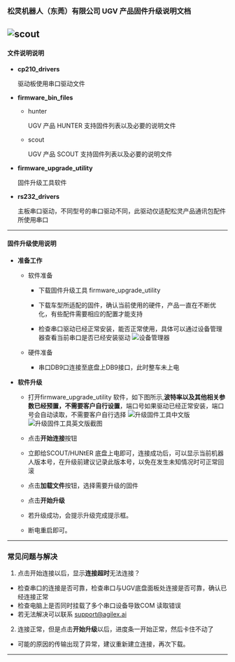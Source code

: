 ### 松灵机器人（东莞）有限公司 UGV 产品固件升级说明文档

![scout](https://github.com/agilexrobotics/agilex_firmware/blob/master/photos/%E4%BA%A7%E5%93%81%E7%9F%A9%E9%98%B5.png)
---

#### 文件说明说明
- **cp210_drivers** 

   驱动板使用串口驱动文件
- **firmware_bin_files**
   + hunter

     UGV 产品 HUNTER 支持固件列表以及必要的说明文件
   + scout
    
     UGV 产品 SCOUT 支持固件列表以及必要的说明文件
- **firmware_upgrade_utility**

    固件升级工具软件

- **rs232_drivers**

    主板串口驱动，不同型号的串口驱动不同，此驱动仅适配松灵产品通讯包配件所使用串口

---
#### 固件升级使用说明
- **准备工作**
    - 软件准备

       + 下载固件升级工具 firmware_upgrade_utility 

       + 下载车型所适配的固件，确认当前使用的硬件，产品一直在不断优化，有些配件需要相应的配置才能支持

       + 检查串口驱动已经正常安装，能否正常使用，具体可以通过设备管理器查看当前串口是否已经安装驱动
       ![设备管理器](https://github.com/AglieX/agilex_firmware/blob/master/photos/%E8%AE%BE%E5%A4%87%E7%AE%A1%E7%90%86%E5%99%A8.png)

    - 硬件准备

       + 串口DB9口连接至底盘上DB9接口，此时整车未上电

- **软件升级**
   - 打开firmware_upgrade_utility 软件，如下图所示,**波特率以及其他相关参数已经预置，不需要客户自行设置**，端口号如果驱动已经正常安装，端口号会自动读取，不需要客户自行选择
   ![升级固件工具中文版](https://github.com/AglieX/agilex_firmware/blob/master/photos/%E5%8D%87%E7%BA%A7%E8%BD%AF%E4%BB%B6.png)
   ![升级固件工具英文版截图](https://github.com/agilexrobotics/agilex_firmware/blob/master/photos/%E5%8D%87%E7%BA%A7%E8%BD%AF%E4%BB%B6_EN.png)
   
   - 点击**开始连接**按钮

   - 立即给SCOUT/HUNtER 底盘上电即可，连接成功后，可以显示当前机器人版本号，在升级前建议记录此版本号，以免在发生未知情况时可正常回滚

   - 点击**加载文件**按钮，选择需要升级的固件

   - 点击**开始升级**

   - 若升级成功，会提示升级完成提示框。

   - 断电重启即可。
---

### 常见问题与解决
 1. 点击开始连接以后，显示**连接超时**无法连接？

 - 检查串口的连接是否可靠，检查串口与UGV底盘面板处连接是否可靠，确认已经连接正常
 - 检查电脑上是否同时挂载了多个串口设备导致COM 读取错误
 - 若无法解决可以联系 support@agilex.ai

 2. 连接正常，但是点击**开始升级**以后，进度条一开始正常，然后卡住不动了
 - 可能的原因的传输出现了异常，建议重新建立连接，再次下载。
 ---


    